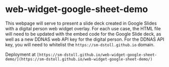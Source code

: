 # web-widget-google-sheet-demo

This webpage will serve to present a slide deck created in Google Slides with a digital person web widget overlay. For each use case, the HTML file will need to be updated with the embed code for the Google Slide deck, as well as a new DDNAS web API key for the digital person. For the DDNAS API key, you will need to whitelist the `https://sm-dstoll.github.io` domain.

Deployment at `[https://sm-dstoll.github.io/web-widget-google-sheet-demo/](https://sm-dstoll.github.io/web-widget-google-sheet-demo/)`
